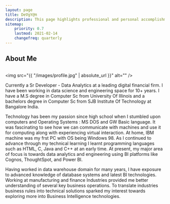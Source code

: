 ```yaml
---
layout: page
title: De∇gY@π
description: This page highlights professional and personal accomplishments
sitemap:
    priority: 0.7
    lastmod: 2021-02-14
    changefreq: quarterly
---
```

## About Me

<div class="4u" style="margin-left: auto;
  margin-right: auto;"><span class="image fit"><img src="{{ "/images/devgyan-me.gif" | absolute_url }}" alt="" /></span></div>
  
<span class="image left"><img src="{{ "/images/profile.jpg" | absolute_url }}" alt="" /></span>

Currently a Sr Developer - Data Analytics at a leading digital financial firm. I have been working in data science and engineering space for 10+ years. I have a M.S degree in Computer Sc from University Of Illinois and a bachelors degree in Computer Sc from SJB Institute Of Technology at Bangalore India. 

Technology has been my passion since high school when I stumbled upon computers and Operating Systems : MS DOS and GW Basic language. It was fascinating to see how we can communicate with machines and use it for computing along with experiencing virtual interaction. At home, IBM machine was my frst PC with OS being Windows 98. As I continued to advance through my technical learning I learnt programming languages such as HTML, C, Java and C++ at an early time. At present, my major area of focus is towards data analytics and engineering using BI platforms like Cognos, ThoughtSpot, and Power BI. 


  <p>
  Having worked in data warehouse domain for many years, I have exposure to advanced knowledge of database systems and latest BI technologies. Working at manufacturing and finance Industries provided me better understanding of several key business operations. To translate industries business rules into technical solutions sparked my interest towards exploring more into Business Intelligence technologies.
  </p>
